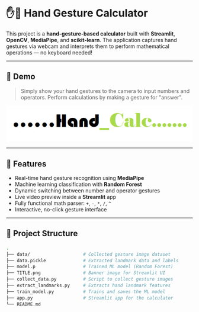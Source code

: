 # ✋🤖 Hand Gesture Calculator

This project is a **hand-gesture-based calculator** built with **Streamlit**, **OpenCV**, **MediaPipe**, and **scikit-learn**. The application captures hand gestures via webcam and interprets them to perform mathematical operations — no keyboard needed!

---

## 📸 Demo

> Simply show your hand gestures to the camera to input numbers and operators. Perform calculations by making a gesture for "answer".

![screenshot](TITLE.png)

---

## 🧠 Features

- Real-time hand gesture recognition using **MediaPipe**
- Machine learning classification with **Random Forest**
- Dynamic switching between number and operator gestures
- Live video preview inside a **Streamlit** app
- Fully functional math parser: `+`, `-`, `*`, `/`, `^`
- Interactive, no-click gesture interface

---

## 📁 Project Structure

```bash
.
├── data/                    # Collected gesture image dataset
├── data.pickle              # Extracted landmark data and labels
├── model.p                  # Trained ML model (Random Forest)
├── TITLE.png                # Banner image for Streamlit UI
├── collect_data.py          # Script to collect gesture images
├── extract_landmarks.py     # Extracts hand landmark features
├── train_model.py           # Trains and saves the ML model
├── app.py                   # Streamlit app for the calculator
└── README.md

